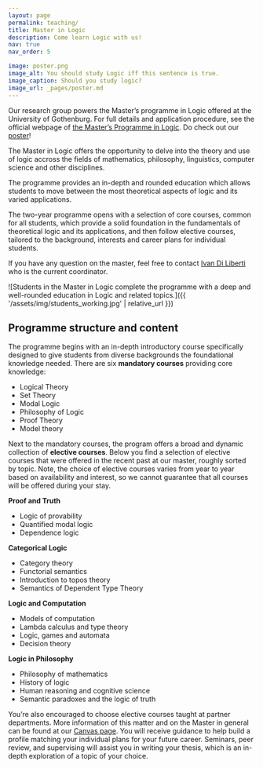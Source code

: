 ```yaml
---
layout: page
permalink: teaching/
title: Master in Logic
description: Come learn Logic with us!
nav: true
nav_order: 5

image: poster.png
image_alt: You should study Logic iff this sentence is true.
image_caption: Should you study logic?
image_url: _pages/poster.md
---
```


Our research group powers the Master’s programme in Logic offered at the University of Gothenburg. For full details and application procedure, see the official webpage of [the Master’s Programme in Logic](https://www.gu.se/en/study-gothenburg/logic-masters-programme-h2log).  Do check out our [poster](https://logic-gu.se/poster)!

The Master in Logic offers the opportunity to delve into the theory and use of logic accross the fields of mathematics, philosophy, linguistics, computer science and other disciplines.
<!-- The programme provides an thorough introduction to the field and in-depth rounded education over the topic which can allow the student to jump from the most theoretical aspects of the subjects to its more applied. -->
The programme provides an in-depth and rounded education which allows students to move between the most theoretical aspects of logic and its varied applications.

<!-- The purpose of the Master’s Programme in Logic is to provide a new generation of students with thorough theoretical knowledge, and the ability to apply it, within a central intellectual field, which gets its theoretical interest and practical value from a unique combination of humanities, mathematics and information science. For the Faculty of Humanities this is a commitment to promote and further develop the field of mathematical humanities.

The main goal is that students, after successful completion of the programme, will have a coherent training and thorough understanding of the theoretical fundamentals of the subject of logic itself, its general role in the sciences and humanities, as well as its applications in fields like philosophy, linguistics, mathematics and computer science. Students will be well prepared for a career of research and development in logic and its applications, both in academia and industry. -->

<!-- ![In 2024 our Logic Group hosted the Logic Colloquium, the most important conference in Logic in Europe, and many master students were involved in the organisation.]({{ '/assets/img/students_cooperating.jpg' | relative_url }}) -->

The two-year programme opens with a selection of core courses, common for all students, which provide a solid foundation in the fundamentals of theoretical logic and its applications, and then follow elective courses, tailored to the background, interests and career plans for individual students.

If you have any question on the master, feel free to contact [Ivan Di Liberti](diliberti.github.io) who is the current coordinator.

![Students in the Master in Logic complete the programme with a deep and well-rounded education in Logic and related topics.]({{ '/assets/img/students_working.jpg' | relative_url }})


## Programme structure and content

The programme begins with an in-depth introductory course specifically designed to give students from diverse backgrounds the foundational knowledge needed. There are six **mandatory courses** providing core knowledge:

- Logical Theory
- Set Theory
- Modal Logic
- Philosophy of Logic
- Proof Theory
- Model theory

Next to the mandatory courses, the program offers a broad and dynamic collection of **elective courses**. 
Below you find a selection of elective courses that were offered in the recent past at our master, roughly sorted by topic. 
Note, the choice of elective courses varies from year to year based on availability and interest, so we cannot guarantee that all courses will be offered during your stay.

 **Proof and Truth**
 - Logic of provability
 - Quantified modal logic
 - Dependence logic 

 **Categorical Logic**
 - Category theory 
 - Functorial semantics
 - Introduction to topos theory
 - Semantics of Dependent Type Theory  

 **Logic and Computation**
 - Models of computation
 - Lambda calculus and type theory
 - Logic, games and automata
 - Decision theory

 **Logic in Philosophy**
 - Philosophy of mathematics
 - History of logic
 - Human reasoning and cognitive science
 - Semantic paradoxes and the logic of truth 
 

You’re also encouraged to choose elective courses taught at partner departments. More information of this matter and on the Master in general can be found at our [Canvas page](https://canvas.gu.se/courses/45028).
You will receive guidance to help build a profile matching your individual plans for your future career.
Seminars, peer review, and supervising will assist you in writing your thesis, which is an in-depth exploration of a topic of your choice.


